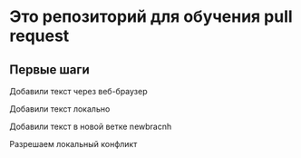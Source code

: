 ﻿# Это репозиторий для обучения pull request

## Первые шаги

Добавили текст через веб-браузер

Добавили текст локально

Добавили текст в новой ветке newbracnh

Разрешаем локальный конфликт
